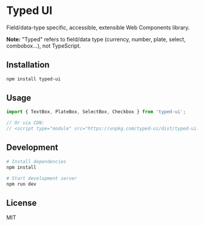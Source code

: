 # Typed UI

Field/data-type specific, accessible, extensible Web Components library.

**Note:** "Typed" refers to field/data type (currency, number, plate, select, combobox...), not TypeScript.

## Installation

```bash
npm install typed-ui
```

## Usage

```js
import { TextBox, PlateBox, SelectBox, Checkbox } from 'typed-ui';

// Or via CDN:
// <script type="module" src="https://unpkg.com/typed-ui/dist/typed-ui.es.js"></script>
```

## Development

```bash
# Install dependencies
npm install

# Start development server
npm run dev
```

## License

MIT
